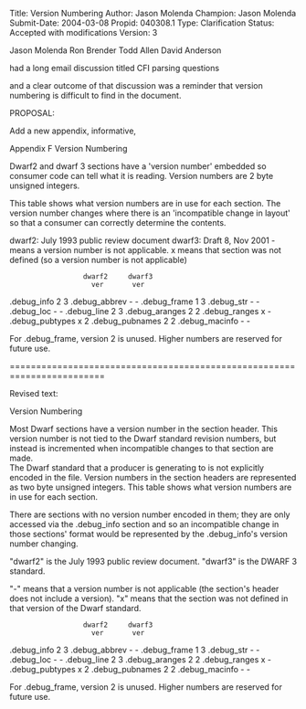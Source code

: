 Title:       Version Numbering
Author:      Jason Molenda
Champion:    Jason Molenda
Submit-Date: 2004-03-08
Propid:      040308.1
Type:        Clarification
Status:      Accepted with modifications
Version:     3

Jason Molenda
Ron Brender
Todd Allen
David Anderson

had a long email discussion titled
    CFI parsing questions

and a clear outcome of that discussion was
a reminder that version numbering is difficult to find in the
document.


PROPOSAL:

Add a new appendix, informative,

Appendix F     Version Numbering

Dwarf2 and dwarf 3 sections have a 'version number' embedded
so consumer code can tell what it is reading.
Version numbers are 2 byte unsigned integers.

This table shows what version numbers are in use for each section.
The version number changes where there is an 'incompatible change
in layout' so that a consumer can correctly determine the contents.

dwarf2: July 1993 public review document
dwarf3: Draft 8, Nov 2001
    - means a version number is not applicable.
    x means that section was not defined
      (so a version number is not applicable)

                      dwarf2     dwarf3
                        ver       ver
 .debug_info             2         3
 .debug_abbrev           -         -
 .debug_frame            1         3
 .debug_str              -         -
 .debug_loc              -         -
 .debug_line             2         3
 .debug_aranges          2         2
 .debug_ranges           x         -
 .debug_pubtypes         x         2
 .debug_pubnames         2         2
 .debug_macinfo          -         -

For .debug_frame, version 2 is unused.
Higher numbers are reserved  for future use.

========================================================================

Revised text:

Version Numbering

Most Dwarf sections have a version number in the section header.   This
version number is not tied to the Dwarf standard revision  numbers, but 
instead is incremented when incompatible changes to that  section are made.  
The Dwarf standard that a producer is generating  to is not explicitly encoded 
in the file.  Version numbers in the  section headers are represented as two 
byte unsigned integers.  This  table shows what version numbers are in use 
for each section.

There are sections with no version number encoded in them; they are  only 
accessed via the .debug_info section and so an incompatible  change in 
those sections' format would be represented by  the .debug_info's version 
number changing.

"dwarf2" is the July 1993 public review document.  "dwarf3" is the  DWARF 3 
standard.

"-" means that a version number is not applicable (the section's  header 
does not include a version).
"x" means that the section was not defined in that version of the  Dwarf 
standard.

                      dwarf2     dwarf3
                        ver       ver
 .debug_info             2         3
 .debug_abbrev           -         -
 .debug_frame            1         3
 .debug_str              -         -
 .debug_loc              -         -
 .debug_line             2         3
 .debug_aranges          2         2
 .debug_ranges           x         -
 .debug_pubtypes         x         2
 .debug_pubnames         2         2
 .debug_macinfo          -         -

For .debug_frame, version 2 is unused.
Higher numbers are reserved  for future use. 
